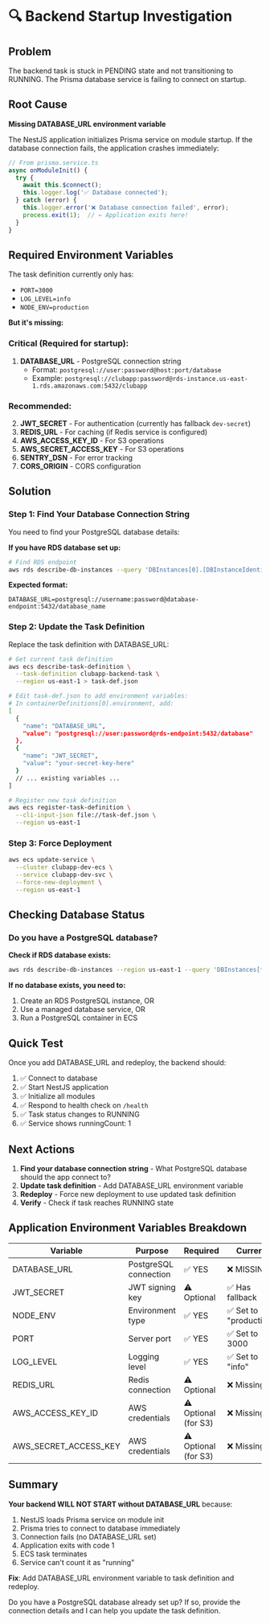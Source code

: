 # 🔍 Backend Startup Investigation

## Problem
The backend task is stuck in PENDING state and not transitioning to RUNNING. The Prisma database service is failing to connect on startup.

## Root Cause
**Missing DATABASE_URL environment variable**

The NestJS application initializes Prisma service on module startup. If the database connection fails, the application crashes immediately:

```typescript
// From prisma.service.ts
async onModuleInit() {
  try {
    await this.$connect();
    this.logger.log('✅ Database connected');
  } catch (error) {
    this.logger.error('❌ Database connection failed', error);
    process.exit(1);  // ← Application exits here!
  }
}
```

## Required Environment Variables

The task definition currently only has:
- `PORT=3000`
- `LOG_LEVEL=info`
- `NODE_ENV=production`

**But it's missing:**

### Critical (Required for startup):
1. **DATABASE_URL** - PostgreSQL connection string
   - Format: `postgresql://user:password@host:port/database`
   - Example: `postgresql://clubapp:password@rds-instance.us-east-1.rds.amazonaws.com:5432/clubapp`

### Recommended:
2. **JWT_SECRET** - For authentication (currently has fallback `dev-secret`)
3. **REDIS_URL** - For caching (if Redis service is configured)
4. **AWS_ACCESS_KEY_ID** - For S3 operations
5. **AWS_SECRET_ACCESS_KEY** - For S3 operations
6. **SENTRY_DSN** - For error tracking
7. **CORS_ORIGIN** - CORS configuration

## Solution

### Step 1: Find Your Database Connection String

You need to find your PostgreSQL database details:

**If you have RDS database set up:**
```bash
# Find RDS endpoint
aws rds describe-db-instances --query 'DBInstances[0].[DBInstanceIdentifier,Endpoint.Address,MasterUsername]' --region us-east-1
```

**Expected format:**
```
DATABASE_URL=postgresql://username:password@database-endpoint:5432/database_name
```

### Step 2: Update the Task Definition

Replace the task definition with DATABASE_URL:

```bash
# Get current task definition
aws ecs describe-task-definition \
  --task-definition clubapp-backend-task \
  --region us-east-1 > task-def.json

# Edit task-def.json to add environment variables:
# In containerDefinitions[0].environment, add:
[
  {
    "name": "DATABASE_URL",
    "value": "postgresql://user:password@rds-endpoint:5432/database"
  },
  {
    "name": "JWT_SECRET",
    "value": "your-secret-key-here"
  }
  // ... existing variables ...
]

# Register new task definition
aws ecs register-task-definition \
  --cli-input-json file://task-def.json \
  --region us-east-1
```

### Step 3: Force Deployment

```bash
aws ecs update-service \
  --cluster clubapp-dev-ecs \
  --service clubapp-dev-svc \
  --force-new-deployment \
  --region us-east-1
```

## Checking Database Status

### Do you have a PostgreSQL database?

**Check if RDS database exists:**
```bash
aws rds describe-db-instances --region us-east-1 --query 'DBInstances[*].[DBInstanceIdentifier,Engine,DBInstanceStatus]'
```

**If no database exists, you need to:**
1. Create an RDS PostgreSQL instance, OR
2. Use a managed database service, OR
3. Run a PostgreSQL container in ECS

## Quick Test

Once you add DATABASE_URL and redeploy, the backend should:

1. ✅ Connect to database
2. ✅ Start NestJS application
3. ✅ Initialize all modules
4. ✅ Respond to health check on `/health`
5. ✅ Task status changes to RUNNING
6. ✅ Service shows runningCount: 1

## Next Actions

1. **Find your database connection string** - What PostgreSQL database should the app connect to?
2. **Update task definition** - Add DATABASE_URL environment variable
3. **Redeploy** - Force new deployment to use updated task definition
4. **Verify** - Check if task reaches RUNNING state

## Application Environment Variables Breakdown

| Variable | Purpose | Required | Current |
|----------|---------|----------|---------|
| DATABASE_URL | PostgreSQL connection | ✅ YES | ❌ MISSING |
| JWT_SECRET | JWT signing key | ⚠️ Optional | ✅ Has fallback |
| NODE_ENV | Environment type | ✅ YES | ✅ Set to "production" |
| PORT | Server port | ✅ YES | ✅ Set to 3000 |
| LOG_LEVEL | Logging level | ✅ YES | ✅ Set to "info" |
| REDIS_URL | Redis connection | ⚠️ Optional | ❌ Missing |
| AWS_ACCESS_KEY_ID | AWS credentials | ⚠️ Optional (for S3) | ❌ Missing |
| AWS_SECRET_ACCESS_KEY | AWS credentials | ⚠️ Optional (for S3) | ❌ Missing |

## Summary

**Your backend WILL NOT START without DATABASE_URL** because:
1. NestJS loads Prisma service on module init
2. Prisma tries to connect to database immediately
3. Connection fails (no DATABASE_URL set)
4. Application exits with code 1
5. ECS task terminates
6. Service can't count it as "running"

**Fix**: Add DATABASE_URL environment variable to task definition and redeploy.

Do you have a PostgreSQL database already set up? If so, provide the connection details and I can help you update the task definition.
